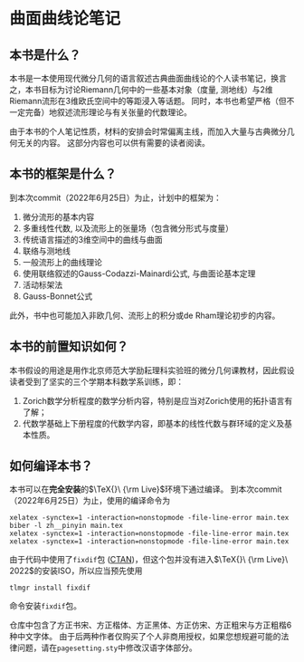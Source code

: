 # 曲面曲线论笔记

## 本书是什么？

本书是一本使用现代微分几何的语言叙述古典曲面曲线论的个人读书笔记，换言之，本书目标为讨论Riemann几何中的一些基本对象（度量, 测地线）与$2$维Riemann流形在$3$维欧氏空间中的等距浸入等话题。
同时，本书也希望严格（但不一定完备）地叙述流形理论与有关张量的代数理论。

由于本书的个人笔记性质，材料的安排会时常偏离主线，而加入大量与古典微分几何无关的内容。
这部分内容也可以供有需要的读者阅读。

## 本书的框架是什么？

到本次commit（2022年6月25日）为止，计划中的框架为：
1. 微分流形的基本内容
2. 多重线性代数, 以及流形上的张量场（包含微分形式与度量）
3. 传统语言描述的$3$维空间中的曲线与曲面
4. 联络与测地线
5. 一般流形上的曲线理论
6. 使用联络叙述的Gauss-Codazzi-Mainardi公式, 与曲面论基本定理
7. 活动标架法
8. Gauss-Bonnet公式

此外，书中也可能加入非欧几何、流形上的积分或de Rham理论初步的内容。

## 本书的前置知识如何？

本书假设的用途是用作北京师范大学励耘理科实验班的微分几何课教材，因此假设读者受到了坚实的三个学期本科数学系训练，即：
1. Zorich数学分析程度的数学分析内容，特别是应当对Zorich使用的拓扑语言有了解；
2. 代数学基础上下册程度的代数学内容，即基本的线性代数与群环域的定义及基本性质。

## 如何编译本书？

本书可以在**完全安装**的$\TeX{}\ {\rm Live}$环境下通过编译。
到本次commit（2022年6月25日）为止，使用的编译命令为
```shell
xelatex -synctex=1 -interaction=nonstopmode -file-line-error main.tex
biber -l zh__pinyin main.tex
xelatex -synctex=1 -interaction=nonstopmode -file-line-error main.tex
xelatex -synctex=1 -interaction=nonstopmode -file-line-error main.tex
```
由于代码中使用了`fixdif`包 ([CTAN](https://ctan.org/pkg/fixdif))，但这个包并没有进入$\TeX{}\ {\rm Live}\ 2022$的安装ISO，所以应当预先使用
```shell
tlmgr install fixdif
```
命令安装`fixdif`包。

仓库中包含了方正书宋、方正楷体、方正黑体、方正仿宋、方正粗宋与方正粗楷$6$种中文字体。
由于后两种作者仅购买了个人非商用授权，如果您想规避可能的法律问题，请在`pagesetting.sty`中修改汉语字体部分。